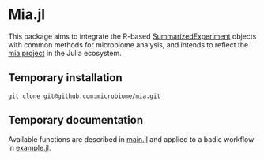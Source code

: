 # Mia.jl

This package aims to integrate the R-based [SummarizedExperiment](https://github.com/LTLA/SummarizedExperiments.jl) objects with common methods for microbiome analysis, and intends to reflect the [mia project](https://github.com/microbiome/mia/) in the Julia ecosystem.

## Temporary installation

```
git clone git@github.com:microbiome/mia.git
```

## Temporary documentation

Available functions are described in [main.jl](https://github.com/JuliaTurkuDataScience/Mia.jl/blob/main/src/main.jl) and applied to a badic workflow in [example.jl](https://github.com/JuliaTurkuDataScience/Mia.jl/blob/main/example.jl).
